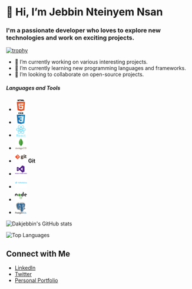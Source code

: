 #  👋 Hi, I’m Jebbin Nteinyem Nsan 

 ### I'm a passionate developer who loves to explore new technologies and work on exciting projects.
[![trophy](https://github-profile-trophy.vercel.app/?username=Dakjebbin&theme=light)](https://github.com/ryo-ma/github-profile-trophy)

- 🔭 I’m currently working on various interesting projects.
- 🌱 I’m currently learning new programming languages and frameworks.
- 👯 I’m looking to collaborate on open-source projects.

##### Languages and Tools
<!-- ![HTML](https://img.icons8.com/color/48/000000/html-5.png)
![CSS](https://img.icons8.com/color/48/000000/css3.png)
![JavaScript](https://img.icons8.com/color/48/000000/javascript.png)
![React](https://img.icons8.com/color/48/000000/react-native.png)
![MongoDB](https://img.icons8.com/color/48/000000/mongodb.png)
![Git](https://img.icons8.com/color/48/000000/git.png)
![VSCode](https://img.icons8.com/color/48/000000/visual-studio-code.png)
![Tailwind CSS](https://cdn.jsdelivr.net/npm/simple-icons@v4/icons/tailwindcss.svg)
![Node.js](https://img.icons8.com/color/48/000000/nodejs.png)
![PostgreSQL](https://img.icons8.com/color/48/000000/postgresql.png) -->

- <img src="https://raw.githubusercontent.com/devicons/devicon/master/icons/html5/html5-original-wordmark.svg" width="32" />
- <img src="https://raw.githubusercontent.com/devicons/devicon/master/icons/css3/css3-original-wordmark.svg" width="32" /> 
- <img src="https://raw.githubusercontent.com/devicons/devicon/master/icons/react/react-original-wordmark.svg" width="32" /> 
- <img src="https://raw.githubusercontent.com/devicons/devicon/master/icons/mongodb/mongodb-original-wordmark.svg" width="32" /> 
- <img src="https://raw.githubusercontent.com/devicons/devicon/master/icons/git/git-original-wordmark.svg" width="32" /> **Git**
- <img src="https://raw.githubusercontent.com/devicons/devicon/master/icons/visualstudio/visualstudio-plain-wordmark.svg" width="32" />
- <img src="https://raw.githubusercontent.com/devicons/devicon/master/icons/tailwindcss/tailwindcss-plain-wordmark.svg" width="32" /> 
- <img src="https://raw.githubusercontent.com/devicons/devicon/master/icons/nodejs/nodejs-original-wordmark.svg" width="32" /> 
- <img src="https://raw.githubusercontent.com/devicons/devicon/master/icons/postgresql/postgresql-original-wordmark.svg" width="32" />

![Dakjebbin's GitHub stats](https://github-readme-stats.vercel.app/api?username=Dakjebbin&show_icons=true&theme=radical)

![Top Languages](https://github-readme-stats.vercel.app/api/top-langs/?username=Dakjebbin&layout=compact&theme=radical)

## Connect with Me

- [LinkedIn](https://www.linkedin.com/in/your-linkedin)
- [Twitter](https://twitter.com/progressjebbin)
- [Personal Portfolio](https://dakjebbin.vercel.app)
